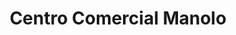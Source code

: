 ---
title: "Centro Comercial Manolo"
url: /san-rafael/centro-comercial-manolo/
shop: Einkaufszentrum
---